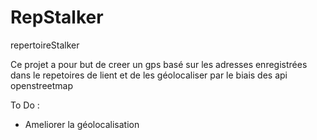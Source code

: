 # RepStalker
repertoireStalker

Ce projet a pour but de creer un gps basé sur les adresses enregistrées dans le repetoires de lient et de les géolocaliser par le biais des api openstreetmap


To Do :
- Ameliorer la géolocalisation
